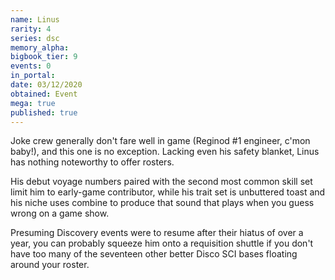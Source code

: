 ```yaml
---
name: Linus
rarity: 4
series: dsc
memory_alpha:
bigbook_tier: 9
events: 0
in_portal:
date: 03/12/2020
obtained: Event
mega: true
published: true
---
```


Joke crew generally don't fare well in game (Reginod #1 engineer, c'mon baby!), and this one is no exception. Lacking even his safety blanket, Linus has nothing noteworthy to offer rosters.

His debut voyage numbers paired with the second most common skill set limit him to early-game contributor, while his trait set is unbuttered toast and his niche uses combine to produce that sound that plays when you guess wrong on a game show.

Presuming Discovery events were to resume after their hiatus of over a year, you can probably squeeze him onto a requisition shuttle if you don't have too many of the seventeen other better Disco SCI bases floating around your roster.
